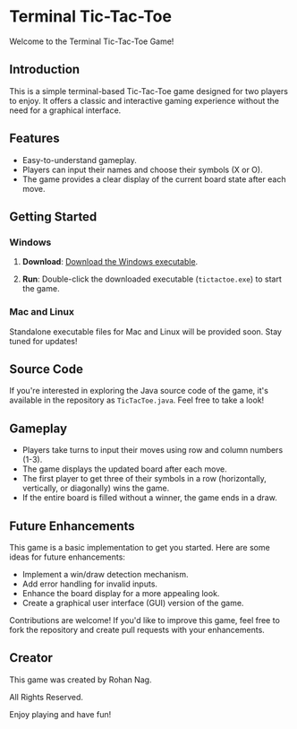 # Terminal Tic-Tac-Toe

Welcome to the Terminal Tic-Tac-Toe Game!

## Introduction

This is a simple terminal-based Tic-Tac-Toe game designed for two players to enjoy. It offers a classic and interactive gaming experience without the need for a graphical interface.

## Features

- Easy-to-understand gameplay.
- Players can input their names and choose their symbols (X or O).
- The game provides a clear display of the current board state after each move.

## Getting Started

### Windows

1. **Download**: [Download the Windows executable](tictactoe.exe?raw=true).

2. **Run**: Double-click the downloaded executable (`tictactoe.exe`) to start the game.

### Mac and Linux

Standalone executable files for Mac and Linux will be provided soon. Stay tuned for updates!


## Source Code

If you're interested in exploring the Java source code of the game, it's available in the repository as `TicTacToe.java`. Feel free to take a look!

## Gameplay

- Players take turns to input their moves using row and column numbers (1-3).
- The game displays the updated board after each move.
- The first player to get three of their symbols in a row (horizontally, vertically, or diagonally) wins the game.
- If the entire board is filled without a winner, the game ends in a draw.

## Future Enhancements

This game is a basic implementation to get you started. Here are some ideas for future enhancements:

- Implement a win/draw detection mechanism.
- Add error handling for invalid inputs.
- Enhance the board display for a more appealing look.
- Create a graphical user interface (GUI) version of the game.

Contributions are welcome! If you'd like to improve this game, feel free to fork the repository and create pull requests with your enhancements.

## Creator

This game was created by Rohan Nag.

All Rights Reserved.

Enjoy playing and have fun!
